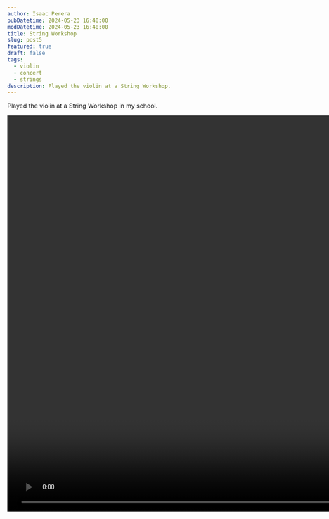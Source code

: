 ```yaml
---
author: Isaac Perera
pubDatetime: 2024-05-23 16:40:00
modDatetime: 2024-05-23 16:40:00
title: String Workshop
slug: post5
featured: true
draft: false
tags:
  - violin
  - concert
  - strings
description: Played the violin at a String Workshop.
---
```


Played the violin at a String Workshop in my school.

<video id="1" class="video-js vjs-default-skin" controls preload="auto" width="1600" height="900">
<source src="https://isaacperera-media.s3.eu-west-2.amazonaws.com/may-2024/IMG_3039.MOV" type='video/mp4' />
</video>
